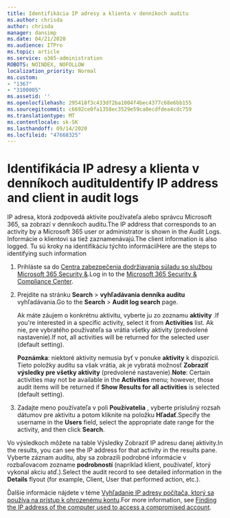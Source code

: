 ```yaml
---
title: Identifikácia IP adresy a klienta v denníkoch auditu
ms.author: chrisda
author: chrisda
manager: dansimp
ms.date: 04/21/2020
ms.audience: ITPro
ms.topic: article
ms.service: o365-administration
ROBOTS: NOINDEX, NOFOLLOW
localization_priority: Normal
ms.custom:
- "1367"
- "3100005"
ms.assetid: ''
ms.openlocfilehash: 295418f3c433df2ba1004f4bec4377c68e6bb155
ms.sourcegitcommit: c6692ce0fa1358ec3529e59ca0ecdfdea4cdc759
ms.translationtype: MT
ms.contentlocale: sk-SK
ms.lasthandoff: 09/14/2020
ms.locfileid: "47668325"
---
```

# <a name="identify-ip-address-and-client-in-audit-logs"></a><span data-ttu-id="95138-102">Identifikácia IP adresy a klienta v denníkoch auditu</span><span class="sxs-lookup"><span data-stu-id="95138-102">Identify IP address and client in audit logs</span></span>

<span data-ttu-id="95138-103">IP adresa, ktorá zodpovedá aktivite používateľa alebo správcu Microsoft 365, sa zobrazí v denníkoch auditu.</span><span class="sxs-lookup"><span data-stu-id="95138-103">The IP address that corresponds to an activity by a Microsoft 365 user or administrator is shown in the Audit Logs.</span></span> <span data-ttu-id="95138-104">Informácie o klientovi sa tiež zaznamenávajú.</span><span class="sxs-lookup"><span data-stu-id="95138-104">The client information is also logged.</span></span> <span data-ttu-id="95138-105">Tu sú kroky na identifikáciu týchto informácií</span><span class="sxs-lookup"><span data-stu-id="95138-105">Here are the steps to identifying such information</span></span>

1. <span data-ttu-id="95138-106">Prihláste sa do [Centra zabezpečenia dodržiavania súladu so službou Microsoft 365 Security &](https://protection.office.com/).</span><span class="sxs-lookup"><span data-stu-id="95138-106">Log in to the [Microsoft 365 Security & Compliance Center](https://protection.office.com/).</span></span>

2. <span data-ttu-id="95138-107">Prejdite na stránku **Search**  >  **vyhľadávania denníka auditu** vyhľadávania.</span><span class="sxs-lookup"><span data-stu-id="95138-107">Go to the **Search** > **Audit log search** page.</span></span>

   <span data-ttu-id="95138-108">Ak máte záujem o konkrétnu aktivitu, vyberte ju zo zoznamu **aktivity** .</span><span class="sxs-lookup"><span data-stu-id="95138-108">If you're interested in a specific activity, select it from **Activities** list.</span></span> <span data-ttu-id="95138-109">Ak nie, pre vybratého používateľa sa vrátia všetky aktivity (predvolené nastavenie).</span><span class="sxs-lookup"><span data-stu-id="95138-109">If not, all activities will be returned for the selected user (default setting).</span></span>

   <span data-ttu-id="95138-110">**Poznámka**: niektoré aktivity nemusia byť v ponuke **aktivity** k dispozícii. Tieto položky auditu sa však vrátia, ak je vybratá možnosť **Zobraziť výsledky pre všetky aktivity** (predvolené nastavenie).</span><span class="sxs-lookup"><span data-stu-id="95138-110">**Note**: Certain activities may not be available in the **Activities** menu; however, those audit items will be returned if **Show Results for all activities** is selected (default setting).</span></span>

3. <span data-ttu-id="95138-111">Zadajte meno používateľa v poli **Používatelia** , vyberte príslušný rozsah dátumov pre aktivitu a potom kliknite na položku **Hľadať**.</span><span class="sxs-lookup"><span data-stu-id="95138-111">Specify the username in the **Users** field, select the appropriate date range for the activity, and then click **Search**.</span></span>

<span data-ttu-id="95138-112">Vo výsledkoch môžete na table Výsledky Zobraziť IP adresu danej aktivity.</span><span class="sxs-lookup"><span data-stu-id="95138-112">In the results, you can see the IP address for that activity in the results pane.</span></span> <span data-ttu-id="95138-113">Vyberte záznam auditu, aby sa zobrazili podrobné informácie v rozbaľovacom zozname **podrobností** (napríklad klient, používateľ, ktorý vykonal akciu atď.).</span><span class="sxs-lookup"><span data-stu-id="95138-113">Select the audit record to see detailed information in the **Details** flyout (for example, Client, User that performed action, etc.).</span></span>

<span data-ttu-id="95138-114">Ďalšie informácie nájdete v téme [Vyhľadanie IP adresy počítača, ktorý sa používa na prístup k ohrozenému kontu](https://docs.microsoft.com/microsoft-365/compliance/auditing-troubleshooting-scenarios#find-the-ip-address-of-the-computer-used-to-access-a-compromised-account).</span><span class="sxs-lookup"><span data-stu-id="95138-114">For more information, see [Finding the IP address of the computer used to access a compromised account](https://docs.microsoft.com/microsoft-365/compliance/auditing-troubleshooting-scenarios#find-the-ip-address-of-the-computer-used-to-access-a-compromised-account).</span></span>
